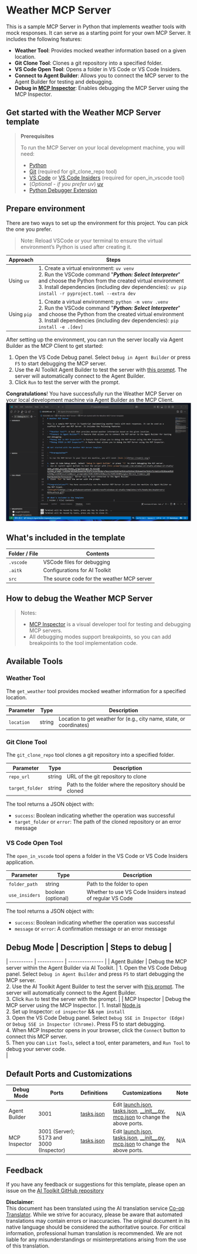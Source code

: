 <!--
CO_OP_TRANSLATOR_METADATA:
{
  "original_hash": "a3f252a62f059360855de5331a575898",
  "translation_date": "2025-06-10T06:59:33+00:00",
  "source_file": "10-StreamliningAIWorkflowsBuildingAnMCPServerWithAIToolkit/lab4/code/github_mcp_server/README.md",
  "language_code": "en"
}
-->
# Weather MCP Server

This is a sample MCP Server in Python that implements weather tools with mock responses. It can serve as a starting point for your own MCP Server. It includes the following features:

- **Weather Tool**: Provides mocked weather information based on a given location.
- **Git Clone Tool**: Clones a git repository into a specified folder.
- **VS Code Open Tool**: Opens a folder in VS Code or VS Code Insiders.
- **Connect to Agent Builder**: Allows you to connect the MCP server to the Agent Builder for testing and debugging.
- **Debug in [MCP Inspector](https://github.com/modelcontextprotocol/inspector)**: Enables debugging the MCP Server using the MCP Inspector.

## Get started with the Weather MCP Server template

> **Prerequisites**
>
> To run the MCP Server on your local development machine, you will need:
>
> - [Python](https://www.python.org/)
> - [Git](https://git-scm.com/) (required for git_clone_repo tool)
> - [VS Code](https://code.visualstudio.com/) or [VS Code Insiders](https://code.visualstudio.com/insiders/) (required for open_in_vscode tool)
> - (*Optional - if you prefer uv*) [uv](https://github.com/astral-sh/uv)
> - [Python Debugger Extension](https://marketplace.visualstudio.com/items?itemName=ms-python.debugpy)

## Prepare environment

There are two ways to set up the environment for this project. You can pick the one you prefer.

> Note: Reload VSCode or your terminal to ensure the virtual environment’s Python is used after creating it.

| Approach | Steps |
| -------- | ----- |
| Using `uv` | 1. Create a virtual environment: `uv venv` <br>2. Run the VSCode command "***Python: Select Interpreter***" and choose the Python from the created virtual environment <br>3. Install dependencies (including dev dependencies): `uv pip install -r pyproject.toml --extra dev` |
| Using `pip` | 1. Create a virtual environment: `python -m venv .venv` <br>2. Run the VSCode command "***Python: Select Interpreter***" and choose the Python from the created virtual environment<br>3. Install dependencies (including dev dependencies): `pip install -e .[dev]` |

After setting up the environment, you can run the server locally via Agent Builder as the MCP Client to get started:
1. Open the VS Code Debug panel. Select `Debug in Agent Builder` or press `F5` to start debugging the MCP server.
2. Use the AI Toolkit Agent Builder to test the server with [this prompt](../../../../../../../../../../../open_prompt_builder). The server will automatically connect to the Agent Builder.
3. Click `Run` to test the server with the prompt.

**Congratulations**! You have successfully run the Weather MCP Server on your local development machine via Agent Builder as the MCP Client.  
![DebugMCP](https://raw.githubusercontent.com/microsoft/windows-ai-studio-templates/refs/heads/dev/mcpServers/mcp_debug.gif)

## What's included in the template

| Folder / File | Contents                                     |
| ------------- | -------------------------------------------- |
| `.vscode`    | VSCode files for debugging                   |
| `.aitk`      | Configurations for AI Toolkit                |
| `src`        | The source code for the weather MCP server   |

## How to debug the Weather MCP Server

> Notes:
> - [MCP Inspector](https://github.com/modelcontextprotocol/inspector) is a visual developer tool for testing and debugging MCP servers.
> - All debugging modes support breakpoints, so you can add breakpoints to the tool implementation code.

## Available Tools

### Weather Tool
The `get_weather` tool provides mocked weather information for a specified location.

| Parameter | Type | Description |
| --------- | ---- | ----------- |
| `location` | string | Location to get weather for (e.g., city name, state, or coordinates) |

### Git Clone Tool
The `git_clone_repo` tool clones a git repository into a specified folder.

| Parameter | Type | Description |
| --------- | ---- | ----------- |
| `repo_url` | string | URL of the git repository to clone |
| `target_folder` | string | Path to the folder where the repository should be cloned |

The tool returns a JSON object with:
- `success`: Boolean indicating whether the operation was successful
- `target_folder` or `error`: The path of the cloned repository or an error message

### VS Code Open Tool
The `open_in_vscode` tool opens a folder in the VS Code or VS Code Insiders application.

| Parameter | Type | Description |
| --------- | ---- | ----------- |
| `folder_path` | string | Path to the folder to open |
| `use_insiders` | boolean (optional) | Whether to use VS Code Insiders instead of regular VS Code |

The tool returns a JSON object with:
- `success`: Boolean indicating whether the operation was successful
- `message` or `error`: A confirmation message or an error message

## Debug Mode | Description | Steps to debug |
| ---------- | ----------- | --------------- |
| Agent Builder | Debug the MCP server within the Agent Builder via AI Toolkit. | 1. Open the VS Code Debug panel. Select `Debug in Agent Builder` and press `F5` to start debugging the MCP server.<br>2. Use the AI Toolkit Agent Builder to test the server with [this prompt](../../../../../../../../../../../open_prompt_builder). The server will automatically connect to the Agent Builder.<br>3. Click `Run` to test the server with the prompt. |
| MCP Inspector | Debug the MCP server using the MCP Inspector. | 1. Install [Node.js](https://nodejs.org/)<br> 2. Set up Inspector: `cd inspector` && `npm install` <br> 3. Open the VS Code Debug panel. Select `Debug SSE in Inspector (Edge)` or `Debug SSE in Inspector (Chrome)`. Press F5 to start debugging.<br> 4. When MCP Inspector opens in your browser, click the `Connect` button to connect this MCP server.<br> 5. Then you can `List Tools`, select a tool, enter parameters, and `Run Tool` to debug your server code.<br> |

## Default Ports and Customizations

| Debug Mode | Ports | Definitions | Customizations | Note |
| ---------- | ----- | ------------ | -------------- |-------------- |
| Agent Builder | 3001 | [tasks.json](../../../../../../10-StreamliningAIWorkflowsBuildingAnMCPServerWithAIToolkit/lab4/code/github_mcp_server/.vscode/tasks.json) | Edit [launch.json](../../../../../../10-StreamliningAIWorkflowsBuildingAnMCPServerWithAIToolkit/lab4/code/github_mcp_server/.vscode/launch.json), [tasks.json](../../../../../../10-StreamliningAIWorkflowsBuildingAnMCPServerWithAIToolkit/lab4/code/github_mcp_server/.vscode/tasks.json), [\_\_init\_\_.py](../../../../../../10-StreamliningAIWorkflowsBuildingAnMCPServerWithAIToolkit/lab4/code/github_mcp_server/src/__init__.py), [mcp.json](../../../../../../10-StreamliningAIWorkflowsBuildingAnMCPServerWithAIToolkit/lab4/code/github_mcp_server/.aitk/mcp.json) to change the above ports. | N/A |
| MCP Inspector | 3001 (Server); 5173 and 3000 (Inspector) | [tasks.json](../../../../../../10-StreamliningAIWorkflowsBuildingAnMCPServerWithAIToolkit/lab4/code/github_mcp_server/.vscode/tasks.json) | Edit [launch.json](../../../../../../10-StreamliningAIWorkflowsBuildingAnMCPServerWithAIToolkit/lab4/code/github_mcp_server/.vscode/launch.json), [tasks.json](../../../../../../10-StreamliningAIWorkflowsBuildingAnMCPServerWithAIToolkit/lab4/code/github_mcp_server/.vscode/tasks.json), [\_\_init\_\_.py](../../../../../../10-StreamliningAIWorkflowsBuildingAnMCPServerWithAIToolkit/lab4/code/github_mcp_server/src/__init__.py), [mcp.json](../../../../../../10-StreamliningAIWorkflowsBuildingAnMCPServerWithAIToolkit/lab4/code/github_mcp_server/.aitk/mcp.json) to change the above ports. | N/A |

## Feedback

If you have any feedback or suggestions for this template, please open an issue on the [AI Toolkit GitHub repository](https://github.com/microsoft/vscode-ai-toolkit/issues)

**Disclaimer**:  
This document has been translated using the AI translation service [Co-op Translator](https://github.com/Azure/co-op-translator). While we strive for accuracy, please be aware that automated translations may contain errors or inaccuracies. The original document in its native language should be considered the authoritative source. For critical information, professional human translation is recommended. We are not liable for any misunderstandings or misinterpretations arising from the use of this translation.